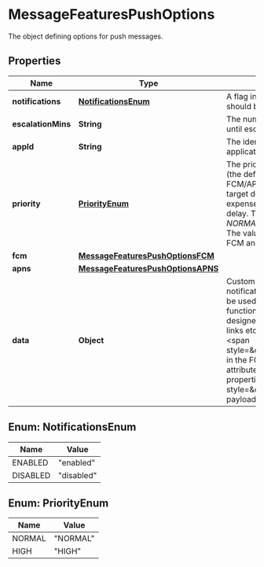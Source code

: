 

# MessageFeaturesPushOptions

The object defining options for push messages.

## Properties

| Name | Type | Description | Notes |
|------------ | ------------- | ------------- | -------------|
|**notifications** | [**NotificationsEnum**](#NotificationsEnum) | A flag indicating whether notifications should be enabled for message replies. |  [optional] |
|**escalationMins** | **String** | The number of minutes to wait for a reply until escalating to the next contact. |  [optional] |
|**appId** | **String** | The identifier for the registered application. |  |
|**priority** | [**PriorityEnum**](#PriorityEnum) | The priority of the notification.   NORMAL (the default value) will indicate to FCM/APNS to take into consideration the target device&#39;s battery consumption at the expense of delivering the message with a delay.   The value NORMAL maps to priority *NORMAL* in FCM and priority *5* in APNS.   The value HIGH maps to priority *HIGH* in FCM and *10* in APNS. |  [optional] |
|**fcm** | [**MessageFeaturesPushOptionsFCM**](MessageFeaturesPushOptionsFCM.md) |  |  [optional] |
|**apns** | [**MessageFeaturesPushOptionsAPNS**](MessageFeaturesPushOptionsAPNS.md) |  |  [optional] |
|**data** | **Object** | Custom key-value pairs of the notification&#39;s payload. These values can be used by the target app for enhanced functionality provided that it has been designed to handle them (images, videos, links etc).  These attributes translate to &lt;span style&#x3D;\&quot;color:red\&quot;&gt;*data*&lt;/span&gt;  in the FCM payload.  For APNS, the custom attributes of *data* are inserted as custom properties outside of the &lt;span style&#x3D;\&quot;color:red\&quot;&gt;*aps*&lt;/span&gt; payload. |  [optional] |



## Enum: NotificationsEnum

| Name | Value |
|---- | -----|
| ENABLED | &quot;enabled&quot; |
| DISABLED | &quot;disabled&quot; |



## Enum: PriorityEnum

| Name | Value |
|---- | -----|
| NORMAL | &quot;NORMAL&quot; |
| HIGH | &quot;HIGH&quot; |




